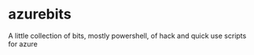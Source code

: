 # azurebits
A little collection of bits, mostly powershell, of hack and quick use scripts for azure
